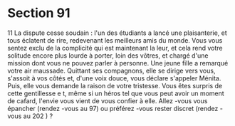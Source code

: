 # Section 91

11
La dispute cesse soudain : l'un des étudiants a lancé une
plaisanterie, et tous éclatent de rire,  redevenant les meilleurs
amis du monde. Vous vous sentez exclu de la complicité qui est
maintenant la leur, et cela rend votre solitude encore plus lourde
à porter, loin des vôtres, et chargé d'une mission dont vous ne
pouvez parler à personne. Une jeune fille a remarqué votre air
maussade. Quittant ses compagnons, elle se dirige vers vous,
s'assoit à vos côtés et, d'une voix douce, vous déclare s'appeler
Ménita. Puis, elle vous demande la raison de votre tristesse. Vous
êtes surpris de cette gentillesse e t, même si un héros tel que vous
peut avoir un moment de cafard, l'envie vous vient de vous
confier à elle. Allez -vous vous épancher (rendez -vous au 97) ou
préférez -vous rester discret (rendez -vous au 202 ) ?